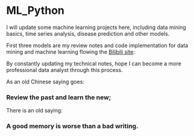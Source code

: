 # ML_Python

I will update some machine learning projects here, including data mining basics, time series analysis, disease prediction and other models.

First three models are my review notes and code implementation for data mining and machine learning flowing the [Bilibili site](https://www.bilibili.com/video/BV1JM4y1k7ie/?p=10&spm_id_from=pageDriver&vd_source=f160d57e4bb83c348ab70a6d94d2f079):

By constantly updating my technical notes, hope I can become a more professional data analyst through this process. 

As an old Chinese saying goes: 

### Review the past and learn the new;


There is an old saying: 

### A good memory is worse than a bad writing.
 

